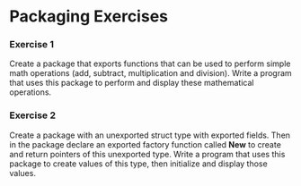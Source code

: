 Packaging Exercises
==========

### Exercise 1
Create a package that exports functions that can be used to perform simple math operations (add, subtract, multiplication and division). Write a program that uses this package to perform and display these mathematical operations. 

### Exercise 2
Create a package with an unexported struct type with exported fields. Then in the package declare an exported factory function called __New__ to create and return pointers of this unexported type. Write a program that uses this package to create values of this type, then initialize and display those values.
